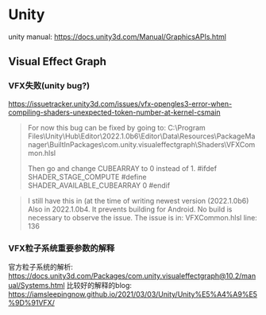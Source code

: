 # Unity

unity manual: https://docs.unity3d.com/Manual/GraphicsAPIs.html

## Visual Effect Graph
### VFX失败(unity bug?)
https://issuetracker.unity3d.com/issues/vfx-opengles3-error-when-compiling-shaders-unexpected-token-number-at-kernel-csmain
>For now this bug can be fixed by going to:
>C:\Program Files\Unity\Hub\Editor\2022.1.0b6\Editor\Data\Resources\PackageManager\BuiltInPackages\com.unity.visualeffectgraph\Shaders\VFXCommon.hlsl
>
>Then go and change CUBEARRAY to 0 instead of 1.
>#ifdef SHADER_STAGE_COMPUTE
>#define SHADER_AVAILABLE_CUBEARRAY 0
>#endif

>I still have this in (at the time of writing newest version (2022.1.0b6)
>Also in 2022.1.0b4.
>It prevents building for Android.
>No build is necessary to observe the issue.
>The issue is in: VFXCommon.hlsl line: 136

### VFX粒子系统重要参数的解释
官方粒子系统的解析: https://docs.unity3d.com/Packages/com.unity.visualeffectgraph@10.2/manual/Systems.html
比较好的解释的blog: https://iamsleepingnow.github.io/2021/03/03/Unity/Unity%E5%A4%A9%E5%9D%91VFX/